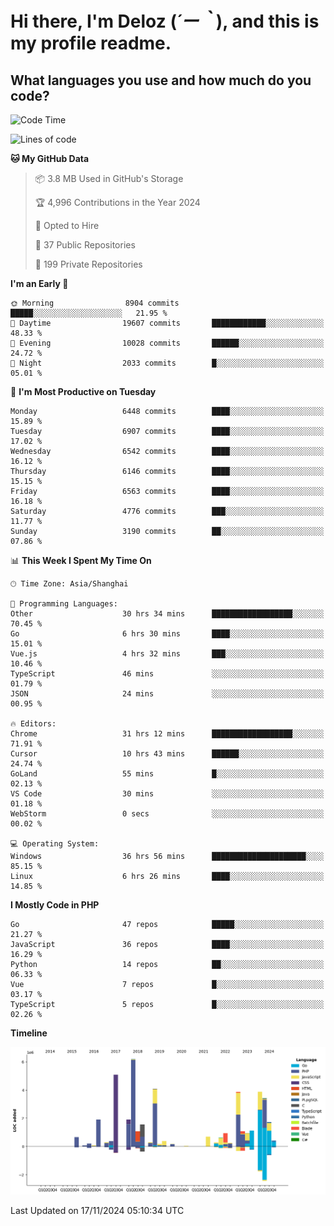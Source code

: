 # **Hi there, I'm Deloz (*´ー｀*), and this is my profile readme.**

## **What languages you use and how much do you code?**

<!--START_SECTION:waka-->
![Code Time](http://img.shields.io/badge/Code%20Time-5%2C061%20hrs%2017%20mins-blue)

![Lines of code](https://img.shields.io/badge/From%20Hello%20World%20I%27ve%20Written-43.6%20million%20lines%20of%20code-blue)

**🐱 My GitHub Data** 

> 📦 3.8 MB Used in GitHub's Storage 
 > 
> 🏆 4,996 Contributions in the Year 2024
 > 
> 💼 Opted to Hire
 > 
> 📜 37 Public Repositories 
 > 
> 🔑 199 Private Repositories 
 > 
**I'm an Early 🐤** 

```text
🌞 Morning                8904 commits        █████░░░░░░░░░░░░░░░░░░░░   21.95 % 
🌆 Daytime                19607 commits       ████████████░░░░░░░░░░░░░   48.33 % 
🌃 Evening                10028 commits       ██████░░░░░░░░░░░░░░░░░░░   24.72 % 
🌙 Night                  2033 commits        █░░░░░░░░░░░░░░░░░░░░░░░░   05.01 % 
```
📅 **I'm Most Productive on Tuesday** 

```text
Monday                   6448 commits        ████░░░░░░░░░░░░░░░░░░░░░   15.89 % 
Tuesday                  6907 commits        ████░░░░░░░░░░░░░░░░░░░░░   17.02 % 
Wednesday                6542 commits        ████░░░░░░░░░░░░░░░░░░░░░   16.12 % 
Thursday                 6146 commits        ████░░░░░░░░░░░░░░░░░░░░░   15.15 % 
Friday                   6563 commits        ████░░░░░░░░░░░░░░░░░░░░░   16.18 % 
Saturday                 4776 commits        ███░░░░░░░░░░░░░░░░░░░░░░   11.77 % 
Sunday                   3190 commits        ██░░░░░░░░░░░░░░░░░░░░░░░   07.86 % 
```


📊 **This Week I Spent My Time On** 

```text
🕑︎ Time Zone: Asia/Shanghai

💬 Programming Languages: 
Other                    30 hrs 34 mins      ██████████████████░░░░░░░   70.45 % 
Go                       6 hrs 30 mins       ████░░░░░░░░░░░░░░░░░░░░░   15.01 % 
Vue.js                   4 hrs 32 mins       ███░░░░░░░░░░░░░░░░░░░░░░   10.46 % 
TypeScript               46 mins             ░░░░░░░░░░░░░░░░░░░░░░░░░   01.79 % 
JSON                     24 mins             ░░░░░░░░░░░░░░░░░░░░░░░░░   00.95 % 

🔥 Editors: 
Chrome                   31 hrs 12 mins      ██████████████████░░░░░░░   71.91 % 
Cursor                   10 hrs 43 mins      ██████░░░░░░░░░░░░░░░░░░░   24.74 % 
GoLand                   55 mins             █░░░░░░░░░░░░░░░░░░░░░░░░   02.13 % 
VS Code                  30 mins             ░░░░░░░░░░░░░░░░░░░░░░░░░   01.18 % 
WebStorm                 0 secs              ░░░░░░░░░░░░░░░░░░░░░░░░░   00.02 % 

💻 Operating System: 
Windows                  36 hrs 56 mins      █████████████████████░░░░   85.15 % 
Linux                    6 hrs 26 mins       ████░░░░░░░░░░░░░░░░░░░░░   14.85 % 
```

**I Mostly Code in PHP** 

```text
Go                       47 repos            █████░░░░░░░░░░░░░░░░░░░░   21.27 % 
JavaScript               36 repos            ████░░░░░░░░░░░░░░░░░░░░░   16.29 % 
Python                   14 repos            ██░░░░░░░░░░░░░░░░░░░░░░░   06.33 % 
Vue                      7 repos             █░░░░░░░░░░░░░░░░░░░░░░░░   03.17 % 
TypeScript               5 repos             █░░░░░░░░░░░░░░░░░░░░░░░░   02.26 % 
```



**Timeline**

![Lines of Code chart](https://raw.githubusercontent.com/deloz/deloz/main/assets/bar_graph.png)


 Last Updated on 17/11/2024 05:10:34 UTC
<!--END_SECTION:waka-->
